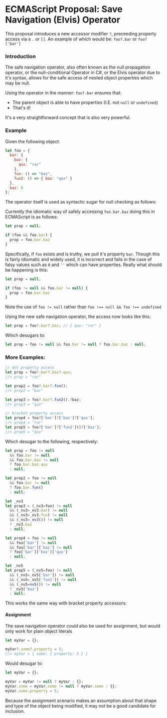 # ECMAScript Proposal: Save Navigation (Elvis) Operator

This proposal introduces a new accessor modifier `?`, preceeding property access via a `.` or `[]`. An example of which would be: `foo?.bar` or `foo?['bar']`

### Introduction

The safe navigation operator, also often known as the null propagation operator, or the null-conditional Operator in C#, or the Elvis operator due to it's syntax, allows for the safe access of nested object properties which may be null.

Using the operator in the manner: `foo?.bar` ensures that:

* The parent object is able to have properties (I.E. not `null` or `undefined`)
* That's it!

It's a very straightforward concept that is also very powerful.

### Example

Given the following object:

```.js
let foo = {
  bar: {
    baz: {
      qux: "rar"
    },
    fun: () => "baz",
    fun2: () => { baz: "qux" }
  },
  baz: 0
};
```

The operator itself is used as syntactic sugar for null checking as follows:

Currently the idiomatic way of safely accessing `foo.bar.baz` doing this in ECMAScript is as follows:

```.js
let prop = null;

if (foo && foo.bar) {
  prop = foo.bar.baz
}
```

Specifically, if `foo` exists and is truthy, we pull it's property `bar`. Though this is fairly idiomatic and widely used, it is incorrect and fails in the case of falsy values such as `0` and `''` which can have properties. Really what should be happening is this:

```.js
let prop = null;

if (foo != null && foo.bar != null) {
  prop = foo.bar.baz
}
```

Note the use of `foo != null` rather than `foo !== null && foo !== undefined`

Using the new safe navigation operator, the access now looks like this:

```.js
let prop = foo?.bar?.baz; // { qux: "rar" }
```

Which desugars to:

```.js
let prop = foo != null && foo.bar != null ? foo.bar.baz : null;
```

### More Examples:

```.js
// dot property access
let prop = foo?.bar?.baz?.qux;
//> prop = "rar"

let prop2 = foo?.bar?.fun();
//> prop2 = "bar"

let prop3 = foo?.bar?.fun2().?baz;
//> prop3 = "qux"

// bracket property access
let prop4 = foo?['bar']?['baz']?['qux'];
//> prop4 = "rar"
let prop5 = foo?['bar']?['fun2']()?['baz'];
//> prop5 = "qux"
```

Which desugar to the following, respectively:

```.js
let prop = foo != null
  && foo.bar != null
  && foo.bar.baz != null
  ? foo.bar.baz.qux
  : null;

let prop2 = foo != null
  && foo.bar != null
  ? foo.bar.fun()
  : null;

let _nv3
let prop3 = (_nv3=foo) != null
  && (_nv3=_nv3.bar) != null
  && (_nv3=_nv3.fun) != null
  && (_nv3=_nv3()) != null
  ? _nv3.baz
  : null;

let prop4 = foo != null
  && foo['bar'] != null
  && foo['bar']['baz'] != null
  ? foo['bar']['baz']['qux']
  : null;

let _nv5
let prop5 = (_nv5=foo) != null
  && (_nv5=_nv5['bar']) != null
  && (_nv5=_nv5['fun2']) != null
  && (_nv5=nv5()) != null
  ? _nv5['baz']
  : null;
```

This works the same way with bracket property accessors:


#### Assignment

The save navigation operator *could* also be used for assignment, but would only work for plain object literals

```.js
let myVar = {};

myVar?.some?.property = 5;
//> myVar = { some: { property: 5 } }
```

Would desugar to:

```.js
let myVar = {};

myVar = myVar != null ? myVar : {};
myVar.some = myVar.some != null ? myVar.some : {};
myVar.some.property = 5;
```

Because the assignment scenario makes an assumption about that shape and type of the object being modified, it may not be a good candidate for inclusion.
